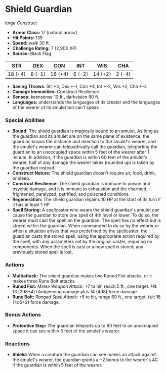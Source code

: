 # Shield Guardian

*large* *Construct*

- **Armor Class:** 17 (natural armor)
- **Hit Points:** 139 
- **Speed:** walk 30 ft.
- **Challenge Rating:** 7 (2,900 XP)
- **Source:** Black Flag

| STR | DEX | CON | INT | WIS | CHA |
| --- | --- | --- | --- | --- | --- |
| 18 (+4) | 8 (-1) | 18 (+4) | 6 (-2) | 14 (+2) | 2 (-4) |

- **Saving Throws**: Str +4, Dex +-1, Con +4, Int +-2, Wis +2, Cha +-4
- **Damage Immunities:** Construct Resilience
- **Senses:** keensense 10 ft., darkvision 60 ft.
- **Languages:** understands the languages of its creator and the languages of the wearer of its amulet but can't speak

### Special Abilities

- **Bound:** The shield guardian is magically bound to an amulet. As long as the guardian and its amulet are on the same plane of existence, the guardian knows the distance and direction to the amulet's wearer, and the amulet's wearer can telepathically call the guardian, teleporting the guardian to an unoccupied space within 5 feet of the wearer after 1 minute. In addition, if the guardian is within 60 feet of the amulet's wearer, half of any damage the wearer takes (rounded up) is taken by the guardian instead.
- **Construct Nature:** The shield guardian doesn't require air, food, drink, or sleep.
- **Construct Resilience:** The shield guardian is immune to poison and psychic damage, and it is immune to exhaustion and the charmed, frightened, paralyzed, petrified, and poisoned conditions.
- **Regeneration:** The shield guardian regains 10 HP at the start of its turn if it has at least 1 HP.
- **Spell Storing:** A spellcaster who wears the shield guardian's amulet can cause the guardian to store one spell of 4th level or lower. To do so, the wearer must cast the spell on the guardian. The spell has no effect but is stored within the guardian. When commanded to do so by the wearer or when a situation arises that was predefined by the spellcaster, the guardian casts the stored spell, using the appropriate action required by the spell, with any parameters set by the original caster, requiring no components. When the spell is cast or a new spell is stored, any previously stored spell is lost.

### Actions

- **Multiattack:** The shield guardian makes two Runed Fist attacks, or it makes three Rune Bolt attacks.
- **Runed Fist:** _Melee Weapon Attack:_ +7 to hit, reach 5 ft., one target. _Hit:_ 13 (2d8+4) bludgeoning damage plus 14 (4d8) force damage.
- **Rune Bolt:** _Ranged Spell Attack:_ +5 to hit, range 60 ft., one target. _Hit:_ 16 (4d6+2) force damage.

### Bonus Actions

- **Protective Step:** The guardian teleports up to 60 feet to an unoccupied space it can see within 5 feet of the amulet's wearer.

### Reactions

- **Shield:** When a creature the guardian can see makes an attack against the amulet's wearer, the guardian grants a +2 bonus to the wearer's AC if the guardian is within 5 feet of the wearer.
